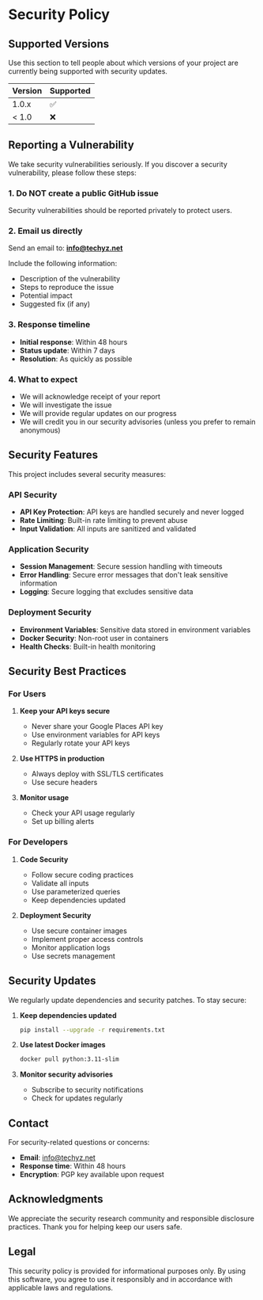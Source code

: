 # Security Policy

## Supported Versions

Use this section to tell people about which versions of your project are
currently being supported with security updates.

| Version | Supported          |
| ------- | ------------------ |
| 1.0.x   | :white_check_mark: |
| < 1.0   | :x:                |

## Reporting a Vulnerability

We take security vulnerabilities seriously. If you discover a security vulnerability, please follow these steps:

### 1. Do NOT create a public GitHub issue

Security vulnerabilities should be reported privately to protect users.

### 2. Email us directly

Send an email to: **info@techyz.net** 

Include the following information:
- Description of the vulnerability
- Steps to reproduce the issue
- Potential impact
- Suggested fix (if any)

### 3. Response timeline

- **Initial response**: Within 48 hours
- **Status update**: Within 7 days
- **Resolution**: As quickly as possible

### 4. What to expect

- We will acknowledge receipt of your report
- We will investigate the issue
- We will provide regular updates on our progress
- We will credit you in our security advisories (unless you prefer to remain anonymous)

## Security Features

This project includes several security measures:

### API Security
- **API Key Protection**: API keys are handled securely and never logged
- **Rate Limiting**: Built-in rate limiting to prevent abuse
- **Input Validation**: All inputs are sanitized and validated

### Application Security
- **Session Management**: Secure session handling with timeouts
- **Error Handling**: Secure error messages that don't leak sensitive information
- **Logging**: Secure logging that excludes sensitive data

### Deployment Security
- **Environment Variables**: Sensitive data stored in environment variables
- **Docker Security**: Non-root user in containers
- **Health Checks**: Built-in health monitoring

## Security Best Practices

### For Users
1. **Keep your API keys secure**
   - Never share your Google Places API key
   - Use environment variables for API keys
   - Regularly rotate your API keys

2. **Use HTTPS in production**
   - Always deploy with SSL/TLS certificates
   - Use secure headers

3. **Monitor usage**
   - Check your API usage regularly
   - Set up billing alerts

### For Developers
1. **Code Security**
   - Follow secure coding practices
   - Validate all inputs
   - Use parameterized queries
   - Keep dependencies updated

2. **Deployment Security**
   - Use secure container images
   - Implement proper access controls
   - Monitor application logs
   - Use secrets management

## Security Updates

We regularly update dependencies and security patches. To stay secure:

1. **Keep dependencies updated**
   ```bash
   pip install --upgrade -r requirements.txt
   ```

2. **Use latest Docker images**
   ```bash
   docker pull python:3.11-slim
   ```

3. **Monitor security advisories**
   - Subscribe to security notifications
   - Check for updates regularly

## Contact

For security-related questions or concerns:

- **Email**: info@techyz.net
- **Response time**: Within 48 hours
- **Encryption**: PGP key available upon request

## Acknowledgments

We appreciate the security research community and responsible disclosure practices. Thank you for helping keep our users safe.

## Legal

This security policy is provided for informational purposes only. By using this software, you agree to use it responsibly and in accordance with applicable laws and regulations.
